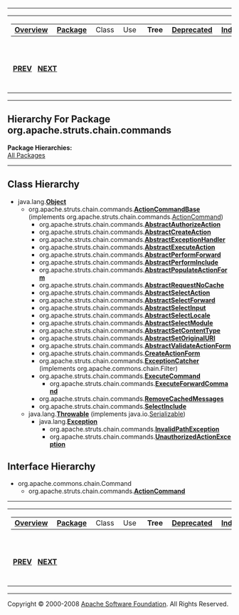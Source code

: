 ------------------------------------------------------------------------

<span id="navbar_top"></span> [](#skip-navbar_top "Skip navigation links")

<table>
<colgroup>
<col width="50%" />
<col width="50%" />
</colgroup>
<tbody>
<tr class="odd">
<td align="left"><span id="navbar_top_firstrow"></span>
<table>
<tbody>
<tr class="odd">
<td align="left"><a href="../../../../../overview-summary.html.md"><strong>Overview</strong></a> </td>
<td align="left"><a href="package-summary.html.md"><strong>Package</strong></a> </td>
<td align="left">Class </td>
<td align="left">Use </td>
<td align="left"> <strong>Tree</strong> </td>
<td align="left"><a href="../../../../../deprecated-list.html.md"><strong>Deprecated</strong></a> </td>
<td align="left"><a href="../../../../../index-all.html.md"><strong>Index</strong></a> </td>
<td align="left"><a href="../../../../../help-doc.html.md"><strong>Help</strong></a> </td>
</tr>
</tbody>
</table></td>
<td align="left"></td>
</tr>
<tr class="even">
<td align="left"> <a href="../../../../../org/apache/struts/chain/package-tree.html.md"><strong>PREV</strong></a>   <a href="../../../../../org/apache/struts/chain/commands/generic/package-tree.html"><strong>NEXT</strong></a></td>
<td align="left"><a href="../../../../../index.html.md?org/apache/struts/chain/commands/package-tree.html"><strong>FRAMES</strong></a>    <a href="package-tree.html"><strong>NO FRAMES</strong></a>    
<a href="../../../../../allclasses-noframe.html.md"><strong>All Classes</strong></a></td>
</tr>
</tbody>
</table>

<span id="skip-navbar_top"></span>

------------------------------------------------------------------------

Hierarchy For Package org.apache.struts.chain.commands
------------------------------------------------------

**Package Hierarchies:**  
[All Packages](../../../../../overview-tree.html.md)

------------------------------------------------------------------------

Class Hierarchy
---------------

-   java.lang.[**Object**](http://java.sun.com/j2se/1.4.2/docs/api/java/lang/Object.html.md?is-external=true "class or interface in java.lang")
    -   org.apache.struts.chain.commands.[**ActionCommandBase**](../../../../../org/apache/struts/chain/commands/ActionCommandBase.html.md "class in org.apache.struts.chain.commands") (implements org.apache.struts.chain.commands.[ActionCommand](../../../../../org/apache/struts/chain/commands/ActionCommand.html "interface in org.apache.struts.chain.commands"))
        -   org.apache.struts.chain.commands.[**AbstractAuthorizeAction**](../../../../../org/apache/struts/chain/commands/AbstractAuthorizeAction.html.md "class in org.apache.struts.chain.commands")
        -   org.apache.struts.chain.commands.[**AbstractCreateAction**](../../../../../org/apache/struts/chain/commands/AbstractCreateAction.html.md "class in org.apache.struts.chain.commands")
        -   org.apache.struts.chain.commands.[**AbstractExceptionHandler**](../../../../../org/apache/struts/chain/commands/AbstractExceptionHandler.html.md "class in org.apache.struts.chain.commands")
        -   org.apache.struts.chain.commands.[**AbstractExecuteAction**](../../../../../org/apache/struts/chain/commands/AbstractExecuteAction.html.md "class in org.apache.struts.chain.commands")
        -   org.apache.struts.chain.commands.[**AbstractPerformForward**](../../../../../org/apache/struts/chain/commands/AbstractPerformForward.html.md "class in org.apache.struts.chain.commands")
        -   org.apache.struts.chain.commands.[**AbstractPerformInclude**](../../../../../org/apache/struts/chain/commands/AbstractPerformInclude.html.md "class in org.apache.struts.chain.commands")
        -   org.apache.struts.chain.commands.[**AbstractPopulateActionForm**](../../../../../org/apache/struts/chain/commands/AbstractPopulateActionForm.html.md "class in org.apache.struts.chain.commands")
        -   org.apache.struts.chain.commands.[**AbstractRequestNoCache**](../../../../../org/apache/struts/chain/commands/AbstractRequestNoCache.html.md "class in org.apache.struts.chain.commands")
        -   org.apache.struts.chain.commands.[**AbstractSelectAction**](../../../../../org/apache/struts/chain/commands/AbstractSelectAction.html.md "class in org.apache.struts.chain.commands")
        -   org.apache.struts.chain.commands.[**AbstractSelectForward**](../../../../../org/apache/struts/chain/commands/AbstractSelectForward.html.md "class in org.apache.struts.chain.commands")
        -   org.apache.struts.chain.commands.[**AbstractSelectInput**](../../../../../org/apache/struts/chain/commands/AbstractSelectInput.html.md "class in org.apache.struts.chain.commands")
        -   org.apache.struts.chain.commands.[**AbstractSelectLocale**](../../../../../org/apache/struts/chain/commands/AbstractSelectLocale.html.md "class in org.apache.struts.chain.commands")
        -   org.apache.struts.chain.commands.[**AbstractSelectModule**](../../../../../org/apache/struts/chain/commands/AbstractSelectModule.html.md "class in org.apache.struts.chain.commands")
        -   org.apache.struts.chain.commands.[**AbstractSetContentType**](../../../../../org/apache/struts/chain/commands/AbstractSetContentType.html.md "class in org.apache.struts.chain.commands")
        -   org.apache.struts.chain.commands.[**AbstractSetOriginalURI**](../../../../../org/apache/struts/chain/commands/AbstractSetOriginalURI.html.md "class in org.apache.struts.chain.commands")
        -   org.apache.struts.chain.commands.[**AbstractValidateActionForm**](../../../../../org/apache/struts/chain/commands/AbstractValidateActionForm.html.md "class in org.apache.struts.chain.commands")
        -   org.apache.struts.chain.commands.[**CreateActionForm**](../../../../../org/apache/struts/chain/commands/CreateActionForm.html.md "class in org.apache.struts.chain.commands")
        -   org.apache.struts.chain.commands.[**ExceptionCatcher**](../../../../../org/apache/struts/chain/commands/ExceptionCatcher.html.md "class in org.apache.struts.chain.commands") (implements org.apache.commons.chain.Filter)
        -   org.apache.struts.chain.commands.[**ExecuteCommand**](../../../../../org/apache/struts/chain/commands/ExecuteCommand.html.md "class in org.apache.struts.chain.commands")
            -   org.apache.struts.chain.commands.[**ExecuteForwardCommand**](../../../../../org/apache/struts/chain/commands/ExecuteForwardCommand.html.md "class in org.apache.struts.chain.commands")
        -   org.apache.struts.chain.commands.[**RemoveCachedMessages**](../../../../../org/apache/struts/chain/commands/RemoveCachedMessages.html.md "class in org.apache.struts.chain.commands")
        -   org.apache.struts.chain.commands.[**SelectInclude**](../../../../../org/apache/struts/chain/commands/SelectInclude.html.md "class in org.apache.struts.chain.commands")
    -   java.lang.[**Throwable**](http://java.sun.com/j2se/1.4.2/docs/api/java/lang/Throwable.html.md?is-external=true "class or interface in java.lang") (implements java.io.[Serializable](http://java.sun.com/j2se/1.4.2/docs/api/java/io/Serializable.html?is-external=true "class or interface in java.io"))
        -   java.lang.[**Exception**](http://java.sun.com/j2se/1.4.2/docs/api/java/lang/Exception.html.md?is-external=true "class or interface in java.lang")
            -   org.apache.struts.chain.commands.[**InvalidPathException**](../../../../../org/apache/struts/chain/commands/InvalidPathException.html.md "class in org.apache.struts.chain.commands")
            -   org.apache.struts.chain.commands.[**UnauthorizedActionException**](../../../../../org/apache/struts/chain/commands/UnauthorizedActionException.html.md "class in org.apache.struts.chain.commands")

Interface Hierarchy
-------------------

-   org.apache.commons.chain.Command
    -   org.apache.struts.chain.commands.[**ActionCommand**](../../../../../org/apache/struts/chain/commands/ActionCommand.html.md "interface in org.apache.struts.chain.commands")

------------------------------------------------------------------------

<span id="navbar_bottom"></span> [](#skip-navbar_bottom "Skip navigation links")

<table>
<colgroup>
<col width="50%" />
<col width="50%" />
</colgroup>
<tbody>
<tr class="odd">
<td align="left"><span id="navbar_bottom_firstrow"></span>
<table>
<tbody>
<tr class="odd">
<td align="left"><a href="../../../../../overview-summary.html.md"><strong>Overview</strong></a> </td>
<td align="left"><a href="package-summary.html.md"><strong>Package</strong></a> </td>
<td align="left">Class </td>
<td align="left">Use </td>
<td align="left"> <strong>Tree</strong> </td>
<td align="left"><a href="../../../../../deprecated-list.html.md"><strong>Deprecated</strong></a> </td>
<td align="left"><a href="../../../../../index-all.html.md"><strong>Index</strong></a> </td>
<td align="left"><a href="../../../../../help-doc.html.md"><strong>Help</strong></a> </td>
</tr>
</tbody>
</table></td>
<td align="left"></td>
</tr>
<tr class="even">
<td align="left"> <a href="../../../../../org/apache/struts/chain/package-tree.html.md"><strong>PREV</strong></a>   <a href="../../../../../org/apache/struts/chain/commands/generic/package-tree.html"><strong>NEXT</strong></a></td>
<td align="left"><a href="../../../../../index.html.md?org/apache/struts/chain/commands/package-tree.html"><strong>FRAMES</strong></a>    <a href="package-tree.html"><strong>NO FRAMES</strong></a>    
<a href="../../../../../allclasses-noframe.html.md"><strong>All Classes</strong></a></td>
</tr>
</tbody>
</table>

<span id="skip-navbar_bottom"></span>

------------------------------------------------------------------------

Copyright © 2000-2008 [Apache Software Foundation](http://www.apache.org/). All Rights Reserved.
